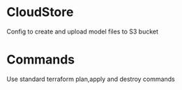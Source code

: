 # CloudStore

Config to create and upload model files to S3 bucket

# Commands

Use standard terraform plan,apply and destroy commands